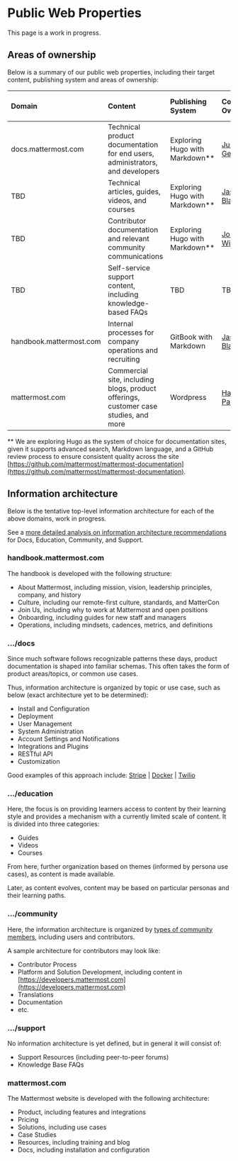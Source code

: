 # Public Web Properties

This page is a work in progress.

## Areas of ownership

Below is a summary of our public web properties, including their target content, publishing system and areas of ownership:

| Domain | Content | Publishing System | Content Owner | Quality Control Owner |
| :--- | :--- | :--- | :--- | :--- |
| docs.mattermost.com | Technical product documentation for end users, administrators, and developers | Exploring Hugo with Markdown\*\* | [Justine Geffen](http://github.com/justinegeffen) | [Justine Geffen](http://github.com/justinegeffen) and [Amy Blais](http://github.com/amyblais) |
| TBD | Technical articles, guides, videos, and courses | Exploring Hugo with Markdown\*\* | [Jason Blais](http://github.com/jasonblais) | TBD |
| TBD | Contributor documentation and relevant community communications | Exploring Hugo with Markdown\*\* | [Joram Wilander](http://github.com/jwilander) | [Joram Wilander](http://github.com/jwilander) |
| TBD | Self-service support content, including knowledge-based FAQs | TBD | TBD | TBD |
| handbook.mattermost.com | Internal processes for company operations and recruiting | GitBook with Markdown | [Jason Blais](http://github.com/jasonblais) | [Justine Geffen](http://github.com/justinegeffen) and [Amy Blais](http://github.com/amyblais) |
| mattermost.com | Commercial site, including blogs, product offerings, customer case studies, and more | Wordpress | [Hanna Park](https://github.com/hannaparks) | [Asaad Mahmood](https://github.com/asaadmahmood) |

\*\* We are exploring Hugo as the system of choice for documentation sites, given it supports advanced search, Markdown language, and a GitHub review process to ensure consistent quality across the site [https://github.com/mattermost/mattermost-documentation](https://github.com/mattermost/mattermost-documentation).

## Information architecture

Below is the tentative top-level information architecture for each of the above domains, work in progress.

See a [more detailed analysis on information architecture recommendations](https://docs.google.com/document/d/1CaRpCo0Aic-bDIKGtIA5mbtaH7JarCH-3v7rP-SBFHk/edit#) for Docs, Education, Community, and Support.

### handbook.mattermost.com

The handbook is developed with the following structure:

* About Mattermost, including mission, vision, leadership principles, company, and history
* Culture, including our remote-first culture, standards, and MatterCon
* Join Us, including why to work at Mattermost and open positions
* Onboarding, including guides for new staff and managers
* Operations, including mindsets, cadences, metrics, and definitions

### .../docs

Since much software follows recognizable patterns these days, product documentation is shaped into familiar schemas. This often takes the form of product areas/topics, or common use cases.

Thus, information architecture is organized by topic or use case, such as below \(exact architecture yet to be determined\):

* Install and Configuration
* Deployment
* User Management
* System Administration
* Account Settings and Notifications
* Integrations and Plugins
* RESTful API
* Customization

Good examples of this approach include: [Stripe](https://stripe.com/docs) \| [Docker](https://docs.docker.com/) \| [Twilio](https://www.twilio.com/docs)

### .../education

Here, the focus is on providing learners access to content by their learning style and provides a mechanism with a currently limited scale of content. It is divided into three categories:

* Guides
* Videos
* Courses

From here, further organization based on themes \(informed by persona use cases\), as content is made available.

Later, as content evolves, content may be based on particular personas and their learning paths.

### .../community

Here, the information architecture is organized by [types of community members](https://docs.mattermost.com/process/community-overview.html), including users and contributors.

A sample architecture for contributors may look like:

* Contributor Process
* Platform and Solution Development, including content in [https://developers.mattermost.com](https://developers.mattermost.com)
* Translations
* Documentation
* etc.

### .../support

No information architecture is yet defined, but in general it will consist of:

* Support Resources \(including peer-to-peer forums\)
* Knowledge Base FAQs

### mattermost.com

The Mattermost website is developed with the following architecture:

* Product, including features and integrations
* Pricing
* Solutions, including use cases
* Case Studies
* Resources, including training and blog
* Docs, including installation and configuration
